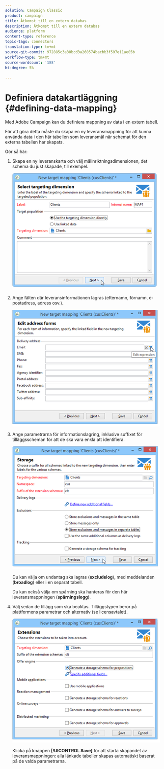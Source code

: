 ```yaml
---
solution: Campaign Classic
product: campaign
title: Åtkomst till en extern databas
description: Åtkomst till en extern databas
audience: platform
content-type: reference
topic-tags: connectors
translation-type: tm+mt
source-git-commit: 972885c3a38bcd3a260574bacbb3f507e11ae05b
workflow-type: tm+mt
source-wordcount: '188'
ht-degree: 5%

---
```



# Definiera datakartläggning {#defining-data-mapping}

Med Adobe Campaign kan du definiera mappning av data i en extern tabell.

För att göra detta måste du skapa en ny leveransmappning för att kunna använda data i den här tabellen som leveransmål när schemat för den externa tabellen har skapats.

Gör så här:

1. Skapa en ny leveranskarta och välj målinriktningsdimensionen, det schema du just skapade, till exempel.

   ![](assets/wf_new_mapping_create_fda.png)

1. Ange fälten där leveransinformationen lagras (efternamn, förnamn, e-postadress, adress osv.).

   ![](assets/wf_new_mapping_define_join.png)

1. Ange parametrarna för informationslagring, inklusive suffixet för tilläggsscheman för att de ska vara enkla att identifiera.

   ![](assets/wf_new_mapping_define_names.png)

   Du kan välja om undantag ska lagras (**excludelog**), med meddelanden (**broadlog**) eller i en separat tabell.

   Du kan också välja om spårning ska hanteras för den här leveransmappningen (**spårningslogg**).

1. Välj sedan de tillägg som ska beaktas. Tilläggstypen beror på plattformens parametrar och alternativ (se licensavtalet).

   ![](assets/wf_new_mapping_define_extensions.png)

   Klicka på knappen **[!UICONTROL Save]** för att starta skapandet av leveransmappningen: alla länkade tabeller skapas automatiskt baserat på de valda parametrarna.

